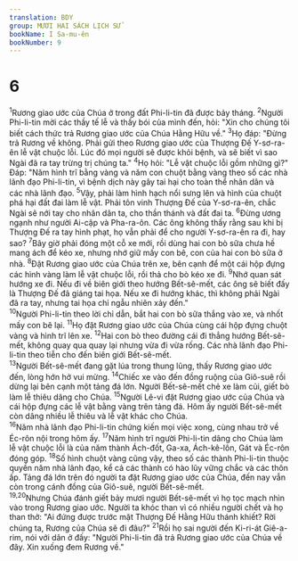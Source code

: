 ```yaml
---
translation: BDY
group: MƯƠI HAI SÁCH LỊCH SỬ
bookName: I Sa-mu-ên 
bookNumber: 9
---
```


<div class="title"><h1>6</h1></div>
<span class="verse 1sa_6_1"><sup>1</sup>Rương giao ước của Chúa ở trong đất Phi-li-tin đã được bảy tháng. </span>
<span class="verse 1sa_6_2"><sup>2</sup>Người Phi-li-tin mời các thầy tế lễ và thầy bói của mình đến, hỏi: &#34;Xin cho chúng tôi biết cách thức trả Rương giao ước của Chúa Hằng Hữu về.&#34; </span>
<span class="verse 1sa_6_3"><sup>3</sup>Họ đáp: &#34;Đừng trả Rương về không. Phải gửi theo Rương giao ước của Thượng Đế Y-sơ-ra-ên lễ vật chuộc lỗi. Lúc đó mọi người sẽ được khỏi bệnh, và sẽ biết vì sao Ngài đã ra tay trừng trị chúng ta.&#34; </span>
<span class="verse 1sa_6_4"><sup>4</sup>Họ hỏi: &#34;Lễ vật chuộc lỗi gồm những gì?&#34; Đáp: &#34;Năm hình trĩ bằng vàng và năm con chuột bằng vàng theo số các nhà lãnh đạo Phi-li-tin, vì bệnh dịch này gây tai hại cho toàn thể nhân dân và các nhà lãnh đạo. </span>
<span class="verse 1sa_6_5"><sup>5</sup>Vậy, phải làm hình hạch nổi sưng lên và hình của chuột phá hại đất đai làm lễ vật. Phải tôn vinh Thượng Đế của Y-sơ-ra-ên, chắc Ngài sẽ nới tay cho nhân dân ta, cho thần thánh và đất đai ta. </span>
<span class="verse 1sa_6_6"><sup>6</sup>Đừng ương ngạnh như người Ai-cập và Pha-ra-ôn. Các ông không thấy rằng sau khi bị Thượng Đế ra tay hình phạt, họ vẫn phải để cho người Y-sơ-ra-ên ra đi, hay sao? </span>
<span class="verse 1sa_6_7"><sup>7</sup>Bây giờ phải đóng một cỗ xe mới, rồi dùng hai con bò sữa chưa hề mang ách để kéo xe, nhưng nhớ giữ mấy con bê, con của hai con bò sữa ở nhà. </span>
<span class="verse 1sa_6_8"><sup>8</sup>Đặt Rương giao ước của Chúa trên xe, bên cạnh để một cái hộp đựng các hình vàng làm lễ vật chuộc lỗi, rồi thả cho bò kéo xe đi. </span>
<span class="verse 1sa_6_9"><sup>9</sup>Nhớ quan sát hướng xe đi. Nếu đi về biên giới theo hướng Bết-sê-mết, các ông sẽ biết đấy là Thượng Đế đã giáng tai họa. Nếu xe đi hướng khác, thì không phải Ngài đã ra tay, nhưng tai họa chỉ ngẫu nhiên xảy đến.&#34;<br/></span>
<span class="verse 1sa_6_10"><sup>10</sup>Người Phi-li-tin theo lời chỉ dẫn, bắt hai con bò sữa thắng vào xe, và nhốt mấy con bê lại. </span>
<span class="verse 1sa_6_11"><sup>11</sup>Họ đặt Rương giao ước của Chúa cùng cái hộp đựng chuột vàng và hình trĩ lên xe. </span>
<span class="verse 1sa_6_12"><sup>12</sup>Hai con bò theo đường cái đi thẳng hướng Bết-sê-mết, không quay qua quay lại nhưng vừa đi vừa rống. Các nhà lãnh đạo Phi-li-tin theo tiễn cho đến biên giới Bết-sê-mết.<br/></span>
<span class="verse 1sa_6_13"><sup>13</sup>Người Bết-sê-mết đang gặt lúa trong thung lũng, thấy Rương giao ước đến, lòng hớn hở vui mừng. </span>
<span class="verse 1sa_6_14"><sup>14</sup>Chiếc xe vào đến đồng ruộng của Giô-suê rồi dừng lại bên cạnh một tảng đá lớn. Người Bết-sê-mết chẻ xe làm củi, giết bò làm lễ thiêu dâng cho Chúa. </span>
<span class="verse 1sa_6_15"><sup>15</sup>Người Lê-vi đặt Rương giao ước của Chúa và cái hộp đựng các lễ vật bằng vàng trên tảng đá. Hôm ấy người Bết-sê-mết còn dâng nhiều lễ thiêu và lễ vật khác cho Chúa.<br/></span>
<span class="verse 1sa_6_16"><sup>16</sup>Năm nhà lãnh đạo Phi-li-tin chứng kiến mọi việc xong, cùng nhau trở về Éc-rôn nội trong hôm ấy. </span>
<span class="verse 1sa_6_17"><sup>17</sup>Năm hình trĩ người Phi-li-tin dâng cho Chúa làm lễ vật chuộc lỗi là của năm thành Ách-đốt, Ga-xa, Ách-kê-lôn, Gát và Éc-rôn đóng góp. </span>
<span class="verse 1sa_6_18"><sup>18</sup>Số hình chuột vàng cũng vậy, theo số các thành Phi-li-tin thuộc quyền năm nhà lãnh đạo, kể cả các thành có hào lũy vững chắc và các thôn ấp. Tảng đá lớn trên đó người ta đặt Rương giao ước của Chúa, đến nay vẫn còn trong cánh đồng của Giô-suê, người Bết-sê-mết.<br/></span>
<span class="verse 1sa_6_19 1sa_6_20"><sup>19,20</sup>Nhưng Chúa đánh giết bảy mươi người Bết-sê-mết vì họ tọc mạch nhìn vào trong Rương giao ước. Người ta khóc than vì có nhiều người chết và họ than thở: &#34;Ai đứng được trước mặt Thượng Đế Hằng Hữu thánh khiết? Rời chúng ta, Rương của Chúa sẽ đi đâu?&#34; </span>
<span class="verse 1sa_6_21"><sup>21</sup>Rồi họ sai người đến Ki-ri-át Giê-a-rim, nói với dân ở đấy: &#34;Người Phi-li-tin đã trả Rương giao ước của Chúa về đây. Xin xuống đem Rương về.&#34;</span>
